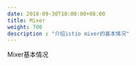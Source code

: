 ```yaml
---
date: 2018-09-30T10:00:00+08:00
title: Mixer
weight: 700
description : "介绍istio mixer的基本情况"
---
```


Mixer基本情况

